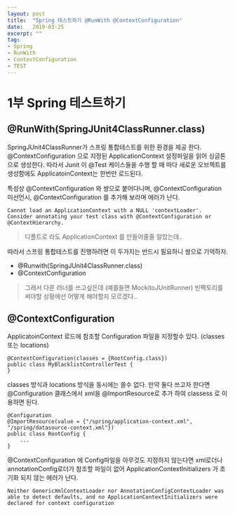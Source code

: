 ```yaml
---
layout: post
title:  "Spring 테스트하기 @RunWith @ContextConfiguration"
date:   2019-03-25
excerpt: ""
tag:
- Spring
- RunWith
- ContextConfiguration
- TEST
---
```



# 1부 Spring 테스트하기
## @RunWith(SpringJUnit4ClassRunner.class)

SpringJUnit4ClassRunner가 스프링 통합테스트를 위한 환경을 제공 한다.
@ContextConfiguration 으로 지정된 ApplicationContext 설정파일을 읽어 싱글톤으로 생성한다. 따라서 Junit 이 @Test 케이스들을 수행 할 때 마다 새로운 오브젝트를 생성함에도 ApplicatoinContext는 한번만 로드된다.

특성상 @ContextConfiguration 와 쌍으로 붙어다니며, @ContextConfiguration 미선언시, @ContextConfiguration 를 추가해 보라며 에러가 난다.
```
Cannot load an ApplicationContext with a NULL 'contextLoader'. Consider annotating your test class with @ContextConfiguration or @ContextHierarchy.
```
> 디폴트로 라도 ApplicationContext 를 만들어줄줄 알았는데..

따라서 스프링 통합테스트를 진행하려면 이 두가지는 반드시 필요하니 쌍으로 기억하자.
- @Runwith(SpringJUnit4ClassRunner.class)
- @ContextConfiguration 

> 그래서 다른 러너를 쓰고싶은데 (예를들면 MockitoJUnitRunner) 빈팩토리를 써야할 상황에선 어떻게 해야할지 모르겠다.. 


## @ContextConfiguration
ApplicatoinContext 로드에 참조할 Configuration 파일을 지정할수 있다. (classes 또는 locations)
```
@ContextConfiguration(classes = {RootConfig.class})  
public class MyBlacklistControllerTest {
}
```
classes 방식과  locations 방식을 동시에는 쓸수 없다. 만약 둘다 쓰고자 한다면 @Configuration 클래스에서 xml을 @ImportResource로 추가 하여 classess 로 이용하면 된다.
```
@Configuration
@ImportResource(value = {"/spring/application-context.xml", "/spring/datasource-context.xml"})  
public class RootConfig {
	...
}
```
@ContextConfiguration 에 Config파일을 아무것도 지정하지 않는다면 xml로더나 annotationConfig로더가 참조할 파일이 없어 ApplicationContextInitializers 가 초기화 되지 않는 에러가 난다.
```
Neither GenericXmlContextLoader nor AnnotationConfigContextLoader was able to detect defaults, and no ApplicationContextInitializers were declared for context configuration 
```
